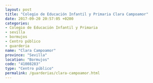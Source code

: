 ```yaml
---
layout: post
title: "Colegio de Educación Infantil y Primaria Clara Campoamor"
date: 2017-09-20 20:57:05 +0200
categories:
- Colegio de Educación Infantil y Primaria
- sevilla
- bormujos
- Centro público
- guarderia
name: "Clara Campoamor"
province: "Sevilla"
location: "Bormujos"
code: "41008283"
type: "Centro público"
permalink: /guarderias/clara-campoamor.html
---
```

